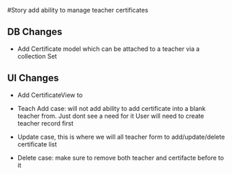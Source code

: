 
#Story add ability to manage teacher certificates

## DB Changes

  * Add Certificate model which can be attached to a teacher via a collection Set

## UI Changes

  * Add CertificateView to

  * Teach Add case: will not add ability to add certificate into a blank teacher from.  Just dont see a need for it
    User will need to create teacher record first

  * Update case, this is where we will all teacher form to add/update/delete certificate list

  * Delete case: make sure to remove both teacher and certifacte before to it